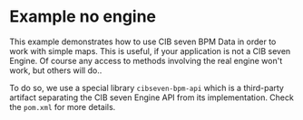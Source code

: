 # Example no engine

This example demonstrates how to use CIB seven BPM Data in order to work with simple maps. This is useful, if your application
is not a CIB seven Engine. Of course any access to methods involving the real engine won't work, but others will do..

To do so, we use a special library `cibseven-bpm-api` which is a third-party artifact separating the CIB seven Engine API from its 
implementation. Check the `pom.xml` for more details.
